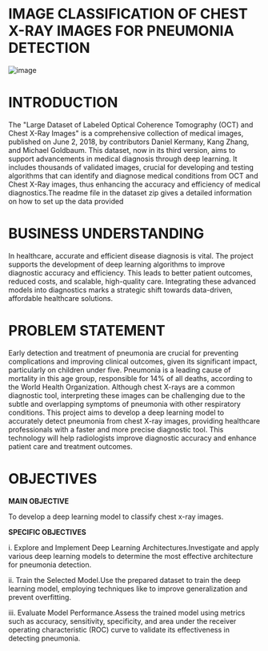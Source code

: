 
# **IMAGE CLASSIFICATION OF CHEST X-RAY IMAGES FOR PNEUMONIA DETECTION**
![image](https://github.com/itsyourgirlnicky/Chest-Xray/assets/74757320/0713ae38-d3b6-4c13-b0d1-40ca2ea104c0)

# **INTRODUCTION**
The "Large Dataset of Labeled Optical Coherence Tomography (OCT) and Chest X-Ray Images" is a comprehensive collection of medical images, published on June 2, 2018, by contributors Daniel Kermany, Kang Zhang, and Michael Goldbaum. This dataset, now in its third version, aims to support advancements in medical diagnosis through deep learning. It includes thousands of validated images, crucial for developing and testing algorithms that can identify and diagnose medical conditions from OCT and Chest X-Ray images, thus enhancing the accuracy and efficiency of medical diagnostics.The readme file in the dataset zip gives a detailed information on how to set up the data provided 

# **BUSINESS UNDERSTANDING**
In healthcare, accurate and efficient disease diagnosis is vital. The project supports the development of deep learning algorithms to improve diagnostic accuracy and efficiency. This leads to better patient outcomes, reduced costs, and scalable, high-quality care. Integrating these advanced models into diagnostics marks a strategic shift towards data-driven, affordable healthcare solutions.

# **PROBLEM STATEMENT**

Early detection and treatment of pneumonia are crucial for preventing complications and improving clinical outcomes, given its significant impact, particularly on children under five. Pneumonia is a leading cause of mortality in this age group, responsible for 14% of all deaths, according to the World Health Organization. Although chest X-rays are a common diagnostic tool, interpreting these images can be challenging due to the subtle and overlapping symptoms of pneumonia with other respiratory conditions. This project aims to develop a deep learning model to accurately detect pneumonia from chest X-ray images, providing healthcare professionals with a faster and more precise diagnostic tool. This technology will help radiologists improve diagnostic accuracy and enhance patient care and treatment outcomes.


# **OBJECTIVES**
**MAIN OBJECTIVE**

To develop a deep learning model to classify chest x-ray images.

**SPECIFIC OBJECTIVES**

i. Explore and Implement Deep Learning Architectures.Investigate and apply various deep learning models to determine the most effective architecture for pneumonia detection.

ii. Train the Selected Model.Use the prepared dataset to train the deep learning model, employing techniques like to improve generalization and prevent overfitting.

iii. Evaluate Model Performance.Assess the trained model using metrics such as accuracy, sensitivity, specificity, and area under the receiver operating characteristic (ROC) curve to validate its effectiveness in detecting pneumonia.

